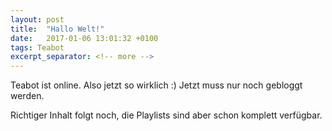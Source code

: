 ```yaml
---
layout: post
title:  "Hallo Welt!"
date:   2017-01-06 13:01:32 +0100
tags: Teabot
excerpt_separator: <!-- more -->
---
```


Teabot ist online. Also jetzt so wirklich :)
Jetzt muss nur noch gebloggt werden.

<!-- more -->
Richtiger Inhalt folgt noch, die Playlists sind aber schon komplett verfügbar.

